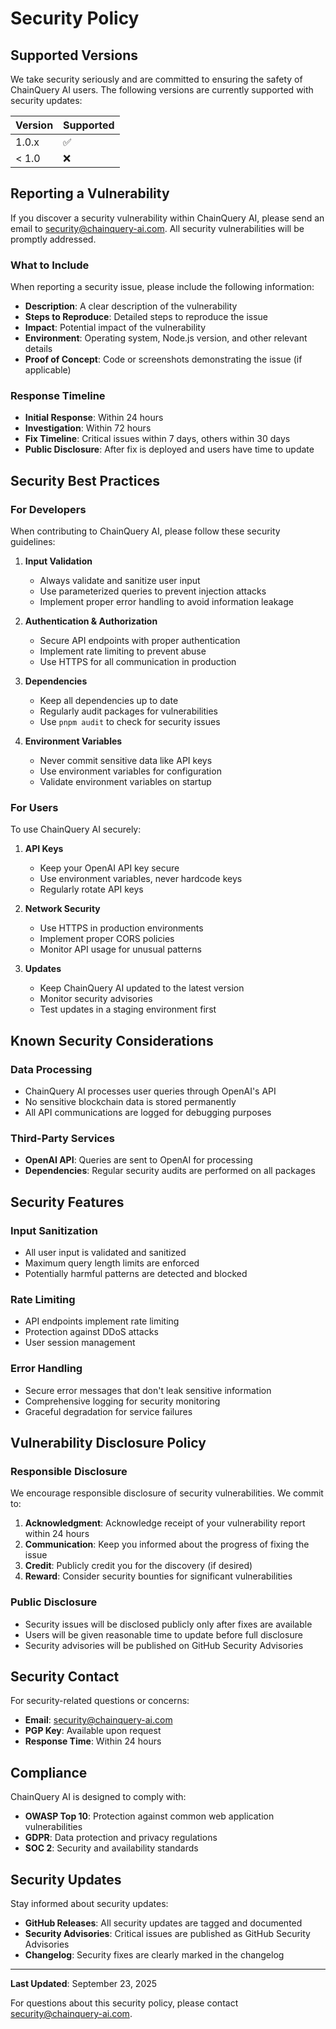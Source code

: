 # Security Policy

## Supported Versions

We take security seriously and are committed to ensuring the safety of ChainQuery AI users. The following versions are currently supported with security updates:

| Version | Supported          |
| ------- | ------------------ |
| 1.0.x   | :white_check_mark: |
| < 1.0   | :x:                |

## Reporting a Vulnerability

If you discover a security vulnerability within ChainQuery AI, please send an email to [security@chainquery-ai.com](mailto:security@chainquery-ai.com). All security vulnerabilities will be promptly addressed.

### What to Include

When reporting a security issue, please include the following information:

- **Description**: A clear description of the vulnerability
- **Steps to Reproduce**: Detailed steps to reproduce the issue
- **Impact**: Potential impact of the vulnerability
- **Environment**: Operating system, Node.js version, and other relevant details
- **Proof of Concept**: Code or screenshots demonstrating the issue (if applicable)

### Response Timeline

- **Initial Response**: Within 24 hours
- **Investigation**: Within 72 hours
- **Fix Timeline**: Critical issues within 7 days, others within 30 days
- **Public Disclosure**: After fix is deployed and users have time to update

## Security Best Practices

### For Developers

When contributing to ChainQuery AI, please follow these security guidelines:

1. **Input Validation**
   - Always validate and sanitize user input
   - Use parameterized queries to prevent injection attacks
   - Implement proper error handling to avoid information leakage

2. **Authentication & Authorization**
   - Secure API endpoints with proper authentication
   - Implement rate limiting to prevent abuse
   - Use HTTPS for all communication in production

3. **Dependencies**
   - Keep all dependencies up to date
   - Regularly audit packages for vulnerabilities
   - Use `pnpm audit` to check for security issues

4. **Environment Variables**
   - Never commit sensitive data like API keys
   - Use environment variables for configuration
   - Validate environment variables on startup

### For Users

To use ChainQuery AI securely:

1. **API Keys**
   - Keep your OpenAI API key secure
   - Use environment variables, never hardcode keys
   - Regularly rotate API keys

2. **Network Security**
   - Use HTTPS in production environments
   - Implement proper CORS policies
   - Monitor API usage for unusual patterns

3. **Updates**
   - Keep ChainQuery AI updated to the latest version
   - Monitor security advisories
   - Test updates in a staging environment first

## Known Security Considerations

### Data Processing
- ChainQuery AI processes user queries through OpenAI's API
- No sensitive blockchain data is stored permanently
- All API communications are logged for debugging purposes

### Third-Party Services
- **OpenAI API**: Queries are sent to OpenAI for processing
- **Dependencies**: Regular security audits are performed on all packages

## Security Features

### Input Sanitization
- All user input is validated and sanitized
- Maximum query length limits are enforced
- Potentially harmful patterns are detected and blocked

### Rate Limiting
- API endpoints implement rate limiting
- Protection against DDoS attacks
- User session management

### Error Handling
- Secure error messages that don't leak sensitive information
- Comprehensive logging for security monitoring
- Graceful degradation for service failures

## Vulnerability Disclosure Policy

### Responsible Disclosure

We encourage responsible disclosure of security vulnerabilities. We commit to:

1. **Acknowledgment**: Acknowledge receipt of your vulnerability report within 24 hours
2. **Communication**: Keep you informed about the progress of fixing the issue
3. **Credit**: Publicly credit you for the discovery (if desired)
4. **Reward**: Consider security bounties for significant vulnerabilities

### Public Disclosure

- Security issues will be disclosed publicly only after fixes are available
- Users will be given reasonable time to update before full disclosure
- Security advisories will be published on GitHub Security Advisories

## Security Contact

For security-related questions or concerns:

- **Email**: [security@chainquery-ai.com](mailto:security@chainquery-ai.com)
- **PGP Key**: Available upon request
- **Response Time**: Within 24 hours

## Compliance

ChainQuery AI is designed to comply with:

- **OWASP Top 10**: Protection against common web application vulnerabilities
- **GDPR**: Data protection and privacy regulations
- **SOC 2**: Security and availability standards

## Security Updates

Stay informed about security updates:

- **GitHub Releases**: All security updates are tagged and documented
- **Security Advisories**: Critical issues are published as GitHub Security Advisories
- **Changelog**: Security fixes are clearly marked in the changelog

---

**Last Updated**: September 23, 2025

For questions about this security policy, please contact [security@chainquery-ai.com](mailto:security@chainquery-ai.com).
